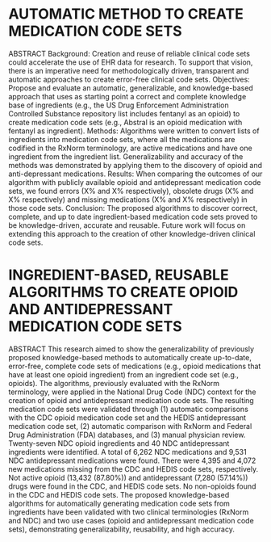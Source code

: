 # AUTOMATIC METHOD TO CREATE MEDICATION CODE SETS
ABSTRACT
Background: Creation and reuse of reliable clinical code sets could accelerate the use of EHR data for research. To support that vision, there is an imperative need for methodologically driven, transparent and automatic approaches to create error-free clinical code sets.
Objectives: Propose and evaluate an automatic, generalizable, and knowledge-based approach that uses as starting point a correct and complete knowledge base of ingredients (e.g., the US Drug Enforcement Administration Controlled Substance repository list includes fentanyl as an opioid) to create medication code sets (e.g., Abstral is an opioid medication with fentanyl as ingredient). 
Methods: Algorithms were written to convert lists of ingredients into medication code sets, where all the medications are codified in the RxNorm terminology, are active medications and have one ingredient from the ingredient list. Generalizability and accuracy of the methods was demonstrated by applying them to the discovery of opioid and anti-depressant medications. 
Results: When comparing the outcomes of our algorithm with publicly available opioid and antidepressant medication code sets, we found errors (X% and X% respectively), obsolete drugs (X% and X% respectively) and missing medications (X% and X% respectively) in those code sets. 
Conclusion: The proposed algorithms to discover correct, complete, and up to date ingredient-based medication code sets proved to be knowledge-driven, accurate and reusable. Future work will focus on extending this approach to the creation of other knowledge-driven clinical code sets. 

# INGREDIENT-BASED, REUSABLE ALGORITHMS TO CREATE OPIOID AND ANTIDEPRESSANT MEDICATION CODE SETS
ABSTRACT 
This research aimed to show the generalizability of previously proposed knowledge-based methods to automatically create up-to-date, error-free, complete code sets of medications (e.g., opioid medications that have at least one opioid ingredient) from an ingredient code set (e.g., opioids). The algorithms, previously evaluated with the RxNorm terminology, were applied in the National Drug Code (NDC) context for the creation of opioid and antidepressant medication code sets. 
The resulting medication code sets were validated through (1) automatic comparisons with the CDC opioid medication code set and the HEDIS antidepressant medication code set, (2) automatic comparison with RxNorm and Federal Drug Administration (FDA) databases, and (3) manual physician review. 
Twenty-seven NDC opioid ingredients and 40 NDC antidepressant ingredients were identified. A total of 6,262 NDC medications and 9,531 NDC antidepressant medications were found. There were 4,395 and 4,072 new medications missing from the CDC and HEDIS code sets, respectively. Not active opioid (13,432 (87.80%)) and antidepressant (7,280 (57.14%)) drugs were found in the CDC, and HEDIS code sets. No non-opioids found in the CDC and HEDIS code sets.
The proposed knowledge-based algorithms for automatically generating medication code sets from ingredients have been validated with two clinical terminologies (RxNorm and NDC) and two use cases (opioid and antidepressant medication code sets), demonstrating generalizability, reusability, and high accuracy.
